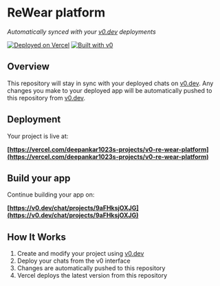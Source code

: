 # ReWear platform

*Automatically synced with your [v0.dev](https://v0.dev) deployments*

[![Deployed on Vercel](https://img.shields.io/badge/Deployed%20on-Vercel-black?style=for-the-badge&logo=vercel)](https://vercel.com/deepankar1023s-projects/v0-re-wear-platform)
[![Built with v0](https://img.shields.io/badge/Built%20with-v0.dev-black?style=for-the-badge)](https://v0.dev/chat/projects/9aFHksjOXJG)

## Overview

This repository will stay in sync with your deployed chats on [v0.dev](https://v0.dev).
Any changes you make to your deployed app will be automatically pushed to this repository from [v0.dev](https://v0.dev).

## Deployment

Your project is live at:

**[https://vercel.com/deepankar1023s-projects/v0-re-wear-platform](https://vercel.com/deepankar1023s-projects/v0-re-wear-platform)**

## Build your app

Continue building your app on:

**[https://v0.dev/chat/projects/9aFHksjOXJG](https://v0.dev/chat/projects/9aFHksjOXJG)**

## How It Works

1. Create and modify your project using [v0.dev](https://v0.dev)
2. Deploy your chats from the v0 interface
3. Changes are automatically pushed to this repository
4. Vercel deploys the latest version from this repository
